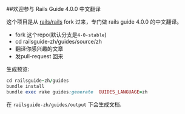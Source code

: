 ##欢迎参与 Rails Guide 4.0.0 中文翻译

这个项目是从 [rails/rails][1] fork 过来，专门做 rails guide 4.0.0 的中文翻译。


- fork 这个repo(默认分支是`4-0-stable`)
- cd railsguide-zh/guides/source/zh
- 翻译你感兴趣的文章
- 发pull-request 回来

生成预览:

``` ruby
cd railsguide-zh/guides
bundle install
bundle exec rake guides:generate  GUIDES_LANGUAGE=zh
```
在 `railsguide-zh/guides/output` 下会生成文档.
















[1]:https://github.com/rails/rails.git
